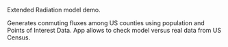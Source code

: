 Extended Radiation model demo. 

Generates conmuting fluxes among US counties using population and Points of Interest Data. App allows to check model versus real data from US Census.
